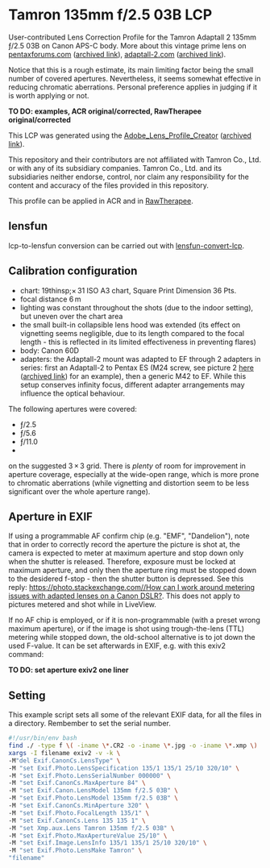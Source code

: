 # Tamron 135mm f/2.5 03B LCP

User-contributed Lens Correction Profile for the Tamron Adaptall 2 135mm ƒ/2.5 03B on Canon APS-C body. More about this vintage prime lens on [pentaxforums.com](https://www.pentaxforums.com/userreviews/tamron-adaptall-2-135mm-f-2-5-03b.html) ([archived link](https://web.archive.org/web/20220222084506/https://www.pentaxforums.com/userreviews/tamron-adaptall-2-135mm-f-2-5-03b.html)), [adaptall-2.com](http://www.adaptall-2.com/lenses/03B.html) ([archived link](https://web.archive.org/web/20220222084644/http://www.adaptall-2.com/lenses/03B.html)).

Notice that this is a rough estimate, its main limiting factor being the small number of covered apertures.
Nevertheless, it seems somewhat effective in reducing chromatic aberrations.
Personal preference applies in judging if it is worth applying or not.

**TO DO: examples, ACR original/corrected, RawTherapee original/corrected**

This LCP was generated using the [Adobe_Lens_Profile_Creator](https://helpx.adobe.com/camera-raw/digital-negative.html#Adobe_Lens_Profile_Creator) ([archived link](https://web.archive.org/web/20220127035413/https://helpx.adobe.com/camera-raw/digital-negative.html)).

This repository and their contributors are not affiliated with Tamron Co., Ltd. or with any of its subsidiary companies. Tamron Co., Ltd. and its subsidiaries neither endorse, control, nor claim any responsibility for the content and accuracy of the files provided in this repository.

This profile can be applied in ACR and in [RawTherapee](https://rawpedia.rawtherapee.com/Lens/Geometry).

## lensfun

lcp-to-lensfun conversion can be carried out with [lensfun-convert-lcp](https://lensfun.github.io/manual/latest/lensfun-convert-lcp.html).

## Calibration configuration

- chart: 19thinsp;×&thinsp;31 ISO A3 chart, Square Print Dimension 36 Pts.
- focal distance 6&thinsp;m
- lighting was constant throughout the shots (due to the indoor setting), but uneven over the chart area
- the small built-in collapsible lens hood was extended (its effect on vignetting seems negligible, due to its length compared to the focal length - this is reflected in its limited effectiveness in preventing flares)
- body: Canon 60D
- adapters: the Adaptall-2 mount was adapted to EF through 2 adapters in series: first an Adaptall-2 to Pentax ES (M24 screw, see picture 2 [here](https://www.pentaxforums.com/userreviews/adaptall-m42-screw-mount.html) ([archived link](https://web.archive.org/web/20220222092213/https://www.pentaxforums.com/userreviews/adaptall-m42-screw-mount.html)) for an example), then a generic M42 to EF. While this setup conserves infinity focus, different adapter arrangements may influence the optical behaviour.

The following apertures were covered:

- ƒ/2.5
- ƒ/5.6
- ƒ/11.0
- 
on the suggested 3&thinsp;×&thinsp;3 grid.
There is _plenty_ of room for improvement in aperture coverage, especially at the wide-open range, which is more prone to chromatic aberrations (while vignetting and distortion seem to be less significant over the whole aperture range).

## Aperture in EXIF

If using a programmable AF confirm chip (e.g. "EMF", "Dandelion"), note that in order to correctly record the aperture the picture is shot at, the camera is expected to meter at maximum aperture and stop down only when the shutter is released.
Therefore, exposure must be locked at maximum aperture, and only then the aperture ring must be stopped down to the desidered f-stop - then the shutter button is depressed. See this reply: [https://photo.stackexchange.com//How can I work around metering issues with adapted lenses on a Canon DSLR?](https://photo.stackexchange.com/a/22378).
This does not apply to pictures metered and shot while in LiveView.

If no AF chip is employed, or if it is non-programmable (with a preset wrong maximum aperture), or if the image is shot using trough-the-lens (TTL) metering while stopped down, the old-school alternative is to jot down the used F-value.
It can be set afterwards in EXIF, e.g. with this exiv2 command:

**TO DO: set aperture exiv2 one liner**

## Setting

This example script sets all some of the relevant EXIF data, for all the files in a directory.
Rembember to set the serial number.

```bash
#!/usr/bin/env bash
find ./ -type f \( -iname \*.CR2 -o -iname \*.jpg -o -iname \*.xmp \) |
xargs -I filename exiv2 -v -k \
-M"del Exif.CanonCs.LensType" \
-M "set Exif.Photo.LensSpecification 135/1 135/1 25/10 320/10" \
-M "set Exif.Photo.LensSerialNumber 000000" \
-M "set Exif.CanonCs.MaxAperture 84" \
-M "set Exif.Canon.LensModel 135mm f/2.5 03B" \
-M "set Exif.Photo.LensModel 135mm f/2.5 03B" \
-M "set Exif.CanonCs.MinAperture 320" \
-M "set Exif.Photo.FocalLength 135/1" \
-M "set Exif.CanonCs.Lens 135 135 1" \
-M "set Xmp.aux.Lens Tamron 135mm f/2.5 03B" \
-M "set Exif.Photo.MaxApertureValue 25/10" \
-M "set Exif.Image.LensInfo 135/1 135/1 25/10 320/10" \
-M "set Exif.Photo.LensMake Tamron" \
"filename"
```





